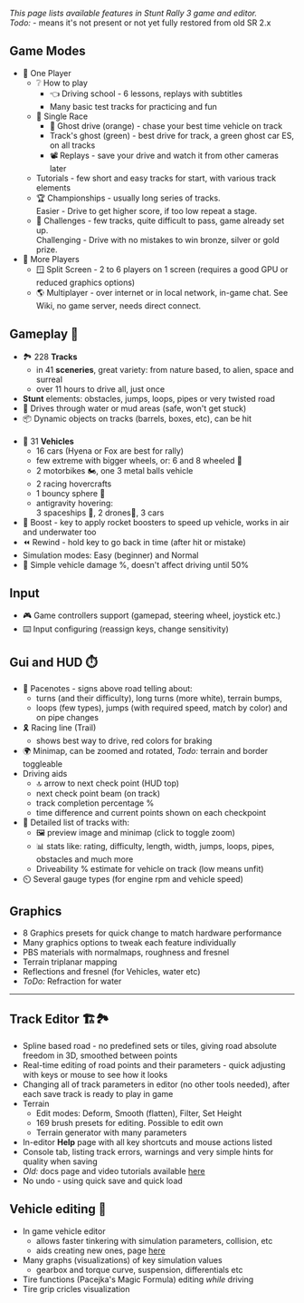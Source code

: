 _This page lists available features in Stunt Rally 3 game and editor._  
_Todo:_ - means it's not present or not yet fully restored from old SR 2.x

## Game Modes

- 👤 One Player
  - ❔ How to play
    - 👈 Driving school - 6 lessons, replays with subtitles
    - Many basic test tracks for practicing and fun
  - 🏁 Single Race
    - 👻 Ghost drive (orange) - chase your best time vehicle on track
    - Track's ghost (green) - best drive for track, a green ghost car ES, on all tracks
    - 📽️ Replays - save your drive and watch it from other cameras later
  - Tutorials - few short and easy tracks for start, with various track elements
  - 🏆 Championships - usually long series of tracks.  
    Easier - Drive to get higher score, if too low repeat a stage.
  - 🥇 Challenges - few tracks, quite difficult to pass, game already set up.  
    Challenging - Drive with no mistakes to win bronze, silver or gold prize.
- 👥 More Players
  - 🪟 Split Screen - 2 to 6 players on 1 screen (requires a good GPU or reduced graphics options)
  - 🌎 Multiplayer - over internet or in local network, in-game chat. See Wiki, no game server, needs direct connect.

## Gameplay 🏁

- 🏞️ 228 **Tracks**
  - in 41 **sceneries**, great variety: from nature based, to alien, space and surreal
  - over 11 hours to drive all, just once
- **Stunt** elements: obstacles, jumps, loops, pipes or very twisted road
- 🌊 Drives through water or mud areas (safe, won't get stuck)
- 📦 Dynamic objects on tracks (barrels, boxes, etc), can be hit  
  &nbsp;
- 🚗 31 **Vehicles**
  - 16 cars (Hyena or Fox are best for rally)
  - few extreme with bigger wheels, or: 6 and 8 wheeled 🚌
  - 2 motorbikes 🏍️, one 3 metal balls vehicle
  - 2 racing hovercrafts
  - 1 bouncy sphere 🔘
  - antigravity hovering:  
    3 spaceships 🚀, 2 drones🔹, 3 cars
- 💨 Boost - key to apply rocket boosters to speed up vehicle, works in air and underwater too
- ⏪ Rewind - hold key to go back in time (after hit or mistake)
- Simulation modes: Easy (beginner) and Normal
- 🔨 Simple vehicle damage %, doesn't affect driving until 50%

## Input

- 🎮 Game controllers support (gamepad, steering wheel, joystick etc.)
- ⌨️ Input configuring (reassign keys, change sensitivity)

## Gui and HUD ⏱️

- 🚦 Pacenotes - signs above road telling about:
  - turns (and their difficulty), long turns (more white), terrain bumps,
  - loops (few types), jumps (with required speed, match by color) and on pipe changes
- 🎗️ Racing line (Trail)
  - shows best way to drive, red colors for braking
- 🌍 Minimap, can be zoomed and rotated, _Todo:_ terrain and border toggleable
- Driving aids
  - 🔝 arrow to next check point (HUD top)
  - next check point beam (on track)
  - track completion percentage %
  - time difference and current points shown on each checkpoint
- 📃 Detailed list of tracks with:
  - 🖼️ preview image and minimap (click to toggle zoom)
  - 📊 stats like: rating, difficulty, length, width, jumps, loops, pipes, obstacles and much more
  - Driveability % estimate for vehicle on track (low means unfit)
- ⏲️ Several gauge types (for engine rpm and vehicle speed)

## Graphics

- 8 Graphics presets for quick change to match hardware performance
- Many graphics options to tweak each feature individually
- PBS materials with normalmaps, roughness and fresnel
- Terrain triplanar mapping
- Reflections and fresnel (for Vehicles, water etc)
- _ToDo:_ Refraction for water

------------------------------------------------------------------------------

## Track Editor 🏗️🏞️

- Spline based road - no predefined sets or tiles, giving road absolute freedom in 3D, smoothed between points
- Real-time editing of road points and their parameters - quick adjusting with keys or mouse to see how it looks
- Changing all of track parameters in editor (no other tools needed), after each save track is ready to play in game
- Terrain
  - Edit modes: Deform, Smooth (flatten), Filter, Set Height
  - 169 brush presets for editing. Possible to edit own
  - Terrain generator with many parameters
- In-editor **Help** page with all key shortcuts and mouse actions listed
- Console tab, listing track errors, warnings and very simple hints for quality when saving
- _Old:_ docs page and video tutorials available [here](Editor.md)
- No undo - using quick save and quick load

## Vehicle editing 🚗

- In game vehicle editor
  - allows faster tinkering with simulation parameters, collision, etc
  - aids creating new ones, page [here](VehicleEditing.md)
- Many graphs (visualizations) of key simulation values
  - gearbox and torque curve, suspension, differentials etc
- Tire functions (Pacejka's Magic Formula) editing _while_ driving
- Tire grip cricles visualization
